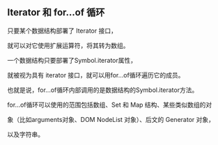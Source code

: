 ## Iterator 和 for...of 循环

只要某个数据结构部署了 Iterator 接口，

就可以对它使用扩展运算符，将其转为数组。

一个数据结构只要部署了Symbol.iterator属性，

就被视为具有 iterator 接口，就可以用for...of循环遍历它的成员。

也就是说，for...of循环内部调用的是数据结构的Symbol.iterator方法。

for...of循环可以使用的范围包括数组、Set 和 Map 结构、某些类似数组的对

象（比如arguments对象、DOM NodeList 对象）、后文的 Generator 对象，

以及字符串。